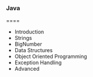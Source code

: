 ### Java
====
- Introduction
- Strings
- BigNumber
- Data Structures
- Object Oriented Programming
- Exception Handling
- Advanced
